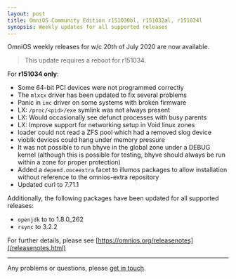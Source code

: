 ```yaml
---
layout: post
title: OmniOS Community Edition r151030bl, r151032al, r151034l
synopsis: Weekly updates for all supported releases
---
```

OmniOS weekly releases for w/c 20th of July 2020 are now available.

> This update requires a reboot for r151034.

For **r151034 only**:

* Some 64-bit PCI devices were not programmed correctly
* The `mlxcx` driver has been updated to fix several problems
* Panic in `imc` driver on some systems with broken firmware
* LX: `/proc/<pid>/exe` symlink was not always present
* LX: Would occasionally see defunct processes with busy parents
* LX: Improve support for networking setup in Void linux zones
* loader could not read a ZFS pool which had a removed slog device
* vioblk devices could hang under memory pressure
* It was not possible to run bhyve in the global zone under a DEBUG kernel
   (although this is possible for testing, bhyve should always be run within a
    zone for proper protection)
* Added a `depend.ooceextra` facet to illumos packages to allow installation
   without reference to the omnios-extra repository
* Updated curl to 7.71.1

Additionally, the following packages have been updated for all supported releases:

* `openjdk` to to 1.8.0\_262
* `rsync` to 3.2.2

For further details, please see
[https://omnios.org/releasenotes](/releasenotes.html)

---

Any problems or questions, please [get in touch](/about/contact.html).


